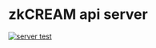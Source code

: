 # zkCREAM api server

[![server test](https://github.com/zkcream/zkcream-api-server/actions/workflows/node.yml/badge.svg)](https://github.com/zkcream/zkcream-api-server/actions/workflows/node.yml)
